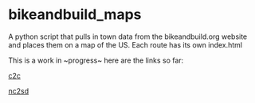# bikeandbuild_maps

A python script that pulls in town data from the bikeandbuild.org website and places them on a map of the US. Each route has its own index.html

This is a work in ~progress~ here are the links so far:

[c2c](http://jbirms.github.io/bikeandbuild_maps/c2c/)

[nc2sd](http://jbirms.github.io/bikeandbuild_maps/nc2sd/)
